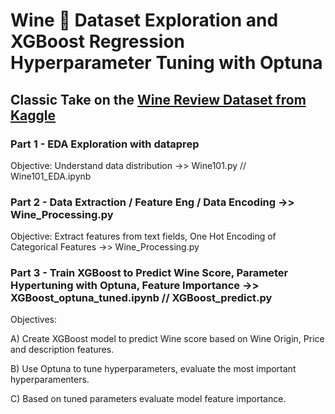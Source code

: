 # Wine 🍷 Dataset Exploration and XGBoost Regression Hyperparameter Tuning with Optuna

## Classic Take on the [Wine Review Dataset from Kaggle](https://www.kaggle.com/zynicide/wine-reviews)

### Part 1 - EDA Exploration with dataprep
Objective: Understand data distribution ->> Wine101.py // Wine101_EDA.ipynb

### Part 2 - Data Extraction / Feature Eng / Data Encoding  ->> Wine_Processing.py
Objective: Extract features from text fields, One Hot Encoding of Categorical Features ->> Wine_Processing.py

### Part 3 - Train XGBoost to Predict Wine Score, Parameter Hypertuning with Optuna, Feature Importance   ->> XGBoost_optuna_tuned.ipynb // XGBoost_predict.py 
Objectives:

A) Create XGBoost model to predict Wine score based on Wine Origin, Price and description features.

B) Use Optuna to tune hyperparameters, evaluate the most important hyperparamenters.

C) Based on tuned parameters evaluate model feature importance.
